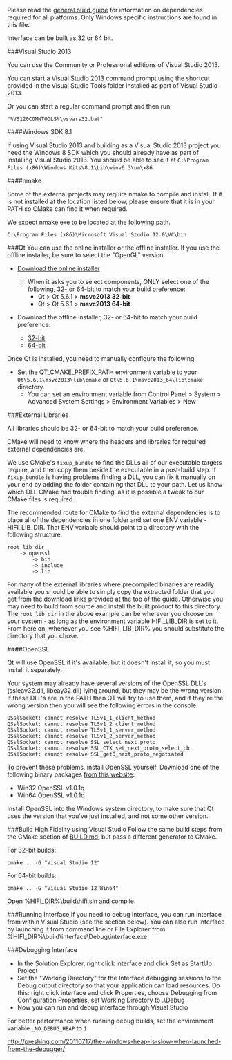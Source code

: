 Please read the [general build guide](BUILD.md) for information on dependencies required for all platforms. Only Windows specific instructions are found in this file.

Interface can be built as 32 or 64 bit.

###Visual Studio 2013

You can use the Community or Professional editions of Visual Studio 2013.

You can start a Visual Studio 2013 command prompt using the shortcut provided in the Visual Studio Tools folder installed as part of Visual Studio 2013.

Or you can start a regular command prompt and then run:

    "%VS120COMNTOOLS%\vsvars32.bat"

####Windows SDK 8.1

If using Visual Studio 2013 and building as a Visual Studio 2013 project you need the Windows 8 SDK which you should already have as part of installing Visual Studio 2013. You should be able to see it at `C:\Program Files (x86)\Windows Kits\8.1\Lib\winv6.3\um\x86`.

####nmake

Some of the external projects may require nmake to compile and install. If it is not installed at the location listed below, please ensure that it is in your PATH so CMake can find it when required.

We expect nmake.exe to be located at the following path.

    C:\Program Files (x86)\Microsoft Visual Studio 12.0\VC\bin

###Qt
You can use the online installer or the offline installer. If you use the offline installer, be sure to select the "OpenGL" version.

* [Download the online installer](http://www.qt.io/download-open-source/#section-2)
    * When it asks you to select components, ONLY select one of the following, 32- or 64-bit to match your build preference:
        * Qt > Qt 5.6.1 > **msvc2013 32-bit**
        * Qt > Qt 5.6.1 > **msvc2013 64-bit**

* Download the offline installer, 32- or 64-bit to match your build preference:
    * [32-bit](http://download.qt.io/official_releases/qt/5.6/5.6.1-1/qt-opensource-windows-x86-msvc2013-5.6.1-1.exe)
    * [64-bit](http://download.qt.io/official_releases/qt/5.6/5.6.1-1/qt-opensource-windows-x86-msvc2013_64-5.6.1-1.exe)

Once Qt is installed, you need to manually configure the following:
* Set the QT_CMAKE_PREFIX_PATH environment variable to your `Qt\5.6.1\msvc2013\lib\cmake` or `Qt\5.6.1\msvc2013_64\lib\cmake` directory.
  * You can set an environment variable from Control Panel > System > Advanced System Settings > Environment Variables > New

###External Libraries

All libraries should be 32- or 64-bit to match your build preference.

CMake will need to know where the headers and libraries for required external dependencies are.

We use CMake's `fixup_bundle` to find the DLLs all of our executable targets require, and then copy them beside the executable in a post-build step. If `fixup_bundle` is having problems finding a DLL, you can fix it manually on your end by adding the folder containing that DLL to your path. Let us know which DLL CMake had trouble finding, as it is possible a tweak to our CMake files is required.

The recommended route for CMake to find the external dependencies is to place all of the dependencies in one folder and set one ENV variable - HIFI_LIB_DIR. That ENV variable should point to a directory with the following structure:

    root_lib_dir
        -> openssl
            -> bin
            -> include
            -> lib

For many of the external libraries where precompiled binaries are readily available you should be able to simply copy the extracted folder that you get from the download links provided at the top of the guide. Otherwise you may need to build from source and install the built product to this directory. The `root_lib_dir` in the above example can be wherever you choose on your system - as long as the environment variable HIFI_LIB_DIR is set to it. From here on, whenever you see %HIFI_LIB_DIR% you should substitute the directory that you chose.

####OpenSSL

Qt will use OpenSSL if it's available, but it doesn't install it, so you must install it separately.

Your system may already have several versions of the OpenSSL DLL's (ssleay32.dll, libeay32.dll) lying around, but they may be the wrong version. If these DLL's are in the PATH then QT will try to use them, and if they're the wrong version then you will see the following errors in the console:

    QSslSocket: cannot resolve TLSv1_1_client_method
    QSslSocket: cannot resolve TLSv1_2_client_method
    QSslSocket: cannot resolve TLSv1_1_server_method
    QSslSocket: cannot resolve TLSv1_2_server_method
    QSslSocket: cannot resolve SSL_select_next_proto
    QSslSocket: cannot resolve SSL_CTX_set_next_proto_select_cb
    QSslSocket: cannot resolve SSL_get0_next_proto_negotiated

To prevent these problems, install OpenSSL yourself. Download one of the following binary packages [from this website](http://slproweb.com/products/Win32OpenSSL.html):
* Win32 OpenSSL v1.0.1q
* Win64 OpenSSL v1.0.1q

Install OpenSSL into the Windows system directory, to make sure that Qt uses the version that you've just installed, and not some other version.

###Build High Fidelity using Visual Studio
Follow the same build steps from the CMake section of [BUILD.md](BUILD.md), but pass a different generator to CMake.

For 32-bit builds:

    cmake .. -G "Visual Studio 12"

For 64-bit builds:

    cmake .. -G "Visual Studio 12 Win64"

Open %HIFI_DIR%\build\hifi.sln and compile.

###Running Interface
If you need to debug Interface, you can run interface from within Visual Studio (see the section below). You can also run Interface by launching it from command line or File Explorer from %HIFI_DIR%\build\interface\Debug\interface.exe

###Debugging Interface
* In the Solution Explorer, right click interface and click Set as StartUp Project
* Set the "Working Directory" for the Interface debugging sessions to the Debug output directory so that your application can load resources. Do this: right click interface and click Properties, choose Debugging from Configuration Properties, set Working Directory to .\Debug
* Now you can run and debug interface through Visual Studio

For better performance when running debug builds, set the environment variable ```_NO_DEBUG_HEAP``` to ```1```

http://preshing.com/20110717/the-windows-heap-is-slow-when-launched-from-the-debugger/
